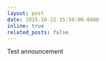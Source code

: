 ```yaml
---
layout: post
date: 2015-10-22 15:59:00-0400
inline: true
related_posts: false
---
```


Test announcement
